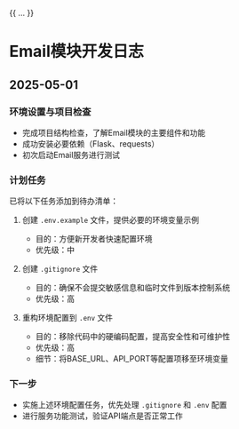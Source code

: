 {{ ... }}
# Email模块开发日志

## 2025-05-01

### 环境设置与项目检查

- 完成项目结构检查，了解Email模块的主要组件和功能
- 成功安装必要依赖（Flask、requests）
- 初次启动Email服务进行测试

### 计划任务

已将以下任务添加到待办清单：

1. 创建 `.env.example` 文件，提供必要的环境变量示例
   - 目的：方便新开发者快速配置环境
   - 优先级：中

2. 创建 `.gitignore` 文件
   - 目的：确保不会提交敏感信息和临时文件到版本控制系统
   - 优先级：高

3. 重构环境配置到 `.env` 文件
   - 目的：移除代码中的硬编码配置，提高安全性和可维护性
   - 优先级：高
   - 细节：将BASE_URL、API_PORT等配置项移至环境变量

### 下一步

- 实施上述环境配置任务，优先处理 `.gitignore` 和 `.env` 配置
- 进行服务功能测试，验证API端点是否正常工作